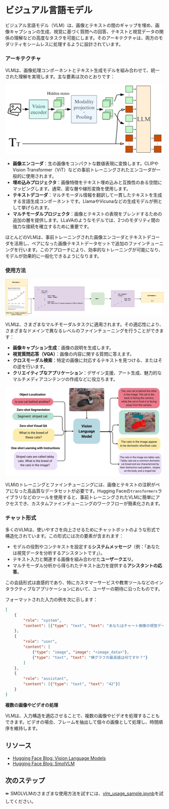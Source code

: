# ビジュアル言語モデル

ビジュアル言語モデル（VLM）は、画像とテキストの間のギャップを埋め、画像キャプションの生成、視覚に基づく質問への回答、テキストと視覚データの関係の理解などの高度なタスクを可能にします。そのアーキテクチャは、両方のモダリティをシームレスに処理するように設計されています。

### アーキテクチャ

VLMは、画像処理コンポーネントとテキスト生成モデルを組み合わせて、統一された理解を実現します。主な要素は次のとおりです：

![VLMアーキテクチャ](./images/VLM_Architecture.png)

- **画像エンコーダ**：生の画像をコンパクトな数値表現に変換します。CLIPやVision Transformer（ViT）などの事前トレーニングされたエンコーダが一般的に使用されます。
- **埋め込みプロジェクタ**：画像特徴をテキスト埋め込みと互換性のある空間にマッピングします。通常、密な層や線形変換を使用します。
- **テキストデコーダ**：マルチモーダル情報を翻訳して一貫したテキストを生成する言語生成コンポーネントです。LlamaやVicunaなどの生成モデルが例として挙げられます。
- **マルチモーダルプロジェクタ**：画像とテキストの表現をブレンドするための追加の層を提供します。LLaVAのようなモデルでは、2つのモダリティ間の強力な接続を確立するために重要です。

ほとんどのVLMは、事前トレーニングされた画像エンコーダとテキストデコーダを活用し、ペアになった画像テキストデータセットで追加のファインチューニングを行います。このアプローチにより、効率的なトレーニングが可能になり、モデルが効果的に一般化できるようになります。

### 使用方法

![VLMプロセス](./images/VLM_Process.png)

VLMは、さまざまなマルチモーダルタスクに適用されます。その適応性により、さまざまなドメインで異なるレベルのファインチューニングを行うことができます：

- **画像キャプション生成**：画像の説明を生成します。
- **視覚質問応答（VQA）**：画像の内容に関する質問に答えます。
- **クロスモーダル検索**：特定の画像に対応するテキストを見つける、またはその逆を行います。
- **クリエイティブなアプリケーション**：デザイン支援、アート生成、魅力的なマルチメディアコンテンツの作成などに役立ちます。

![VLMの使用](./images/VLM_Usage.png)

VLMのトレーニングとファインチューニングには、画像とテキストの注釈がペアになった高品質なデータセットが必要です。Hugging Faceの`transformers`ライブラリなどのツールを使用すると、事前トレーニングされたVLMに簡単にアクセスでき、カスタムファインチューニングのワークフローが簡素化されます。

### チャット形式

多くのVLMは、使いやすさを向上させるためにチャットボットのような形式で構造化されています。この形式には次の要素が含まれます：

- モデルの役割やコンテキストを設定する**システムメッセージ**（例：「あなたは視覚データを分析するアシスタントです」）。
- テキスト入力と関連する画像を組み合わせた**ユーザークエリ**。
- マルチモーダル分析から得られたテキスト出力を提供する**アシスタントの応答**。

この会話形式は直感的であり、特にカスタマーサービスや教育ツールなどのインタラクティブなアプリケーションにおいて、ユーザーの期待に沿ったものです。

フォーマットされた入力の例を次に示します：

```json
[
    {
        "role": "system",
        "content": [{"type": "text", "text": "あなたはチャート画像の視覚データを解釈する専門のビジュアル言語モデルです..."}]
    },
    {
        "role": "user",
        "content": [
            {"type": "image", "image": "<image_data>"},
            {"type": "text", "text": "棒グラフの最高値は何ですか？"}
        ]
    },
    {
        "role": "assistant",
        "content": [{"type": "text", "text": "42"}]
    }
]
```

**複数の画像やビデオの処理**

VLMは、入力構造を適応させることで、複数の画像やビデオを処理することもできます。ビデオの場合、フレームを抽出して個々の画像として処理し、時間順序を維持します。

## リソース

- [Hugging Face Blog: Vision Language Models](https://huggingface.co/blog/vlms)
- [Hugging Face Blog: SmolVLM](https://huggingface.co/blog/smolvlm)

## 次のステップ

⏩ SMOLVLMのさまざまな使用方法を試すには、[vlm_usage_sample.ipynb](./notebooks/vlm_usage_sample.ipynb)を試してください。
